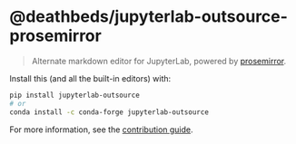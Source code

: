 # @deathbeds/jupyterlab-outsource-prosemirror

> Alternate markdown editor for JupyterLab, powered by [prosemirror].

[prosemirror]: https://github.com/ProseMirror/prosemirror

Install this (and all the built-in editors) with:

```bash
pip install jupyterlab-outsource
# or
conda install -c conda-forge jupyterlab-outsource
```

For more information, see the
[contribution guide](https://github.com/deathbeds/jupyterlab-outsource/blob/master/CONTRIBUTING.md).
